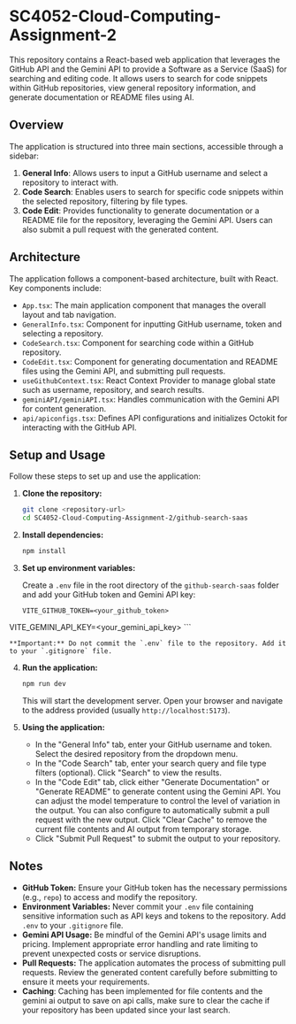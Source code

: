 # SC4052-Cloud-Computing-Assignment-2

This repository contains a React-based web application that leverages the GitHub API and the Gemini API to provide a Software as a Service (SaaS) for searching and editing code. It allows users to search for code snippets within GitHub repositories, view general repository information, and generate documentation or README files using AI.

## Overview

The application is structured into three main sections, accessible through a sidebar:

1.  **General Info**: Allows users to input a GitHub username and select a repository to interact with.
2.  **Code Search**: Enables users to search for specific code snippets within the selected repository, filtering by file types.
3.  **Code Edit**: Provides functionality to generate documentation or a README file for the repository, leveraging the Gemini API. Users can also submit a pull request with the generated content.

## Architecture

The application follows a component-based architecture, built with React. Key components include:

*   `App.tsx`: The main application component that manages the overall layout and tab navigation.
*   `GeneralInfo.tsx`: Component for inputting GitHub username, token and selecting a repository.
*   `CodeSearch.tsx`: Component for searching code within a GitHub repository.
*   `CodeEdit.tsx`: Component for generating documentation and README files using the Gemini API, and submitting pull requests.
*   `useGithubContext.tsx`: React Context Provider to manage global state such as username, repository, and search results.
*   `geminiAPI/geminiAPI.tsx`: Handles communication with the Gemini API for content generation.
*   `api/apiconfigs.tsx`: Defines API configurations and initializes Octokit for interacting with the GitHub API.

## Setup and Usage

Follow these steps to set up and use the application:

1.  **Clone the repository:**

    ```bash
    git clone <repository-url>
    cd SC4052-Cloud-Computing-Assignment-2/github-search-saas
    ```

2.  **Install dependencies:**

    ```bash
    npm install
    ```

3.  **Set up environment variables:**

    Create a `.env` file in the root directory of the `github-search-saas` folder and add your GitHub token and Gemini API key:

    ```
    VITE_GITHUB_TOKEN=<your_github_token>
VITE_GEMINI_API_KEY=<your_gemini_api_key>
    ```

    **Important:** Do not commit the `.env` file to the repository. Add it to your `.gitignore` file.

4.  **Run the application:**

    ```bash
    npm run dev
    ```

    This will start the development server. Open your browser and navigate to the address provided (usually `http://localhost:5173`).

5.  **Using the application:**

    *   In the "General Info" tab, enter your GitHub username and token. Select the desired repository from the dropdown menu.
    *   In the "Code Search" tab, enter your search query and file type filters (optional). Click "Search" to view the results.
    *   In the "Code Edit" tab, click either "Generate Documentation" or "Generate README" to generate content using the Gemini API. You can adjust the model temperature to control the level of variation in the output. You can also configure to automatically submit a pull request with the new output. Click "Clear Cache" to remove the current file contents and AI output from temporary storage.
    *   Click "Submit Pull Request" to submit the output to your repository.

## Notes

*   **GitHub Token:** Ensure your GitHub token has the necessary permissions (e.g., `repo`) to access and modify the repository.
*   **Environment Variables:** Never commit your `.env` file containing sensitive information such as API keys and tokens to the repository. Add `.env` to your `.gitignore` file.
*   **Gemini API Usage:** Be mindful of the Gemini API's usage limits and pricing. Implement appropriate error handling and rate limiting to prevent unexpected costs or service disruptions.
*   **Pull Requests:** The application automates the process of submitting pull requests. Review the generated content carefully before submitting to ensure it meets your requirements.
*   **Caching**: Caching has been implemented for file contents and the gemini ai output to save on api calls, make sure to clear the cache if your repository has been updated since your last search.
